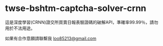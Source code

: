 # twse-bshtm-captcha-solver-crnn

這是深度學習(CRNN)證交所買賣日報表驗證碼的破解API，準確率99.99％，請勿用於不法用途。

如果有合作意願請聯繫我 loo85213@gmail.com
